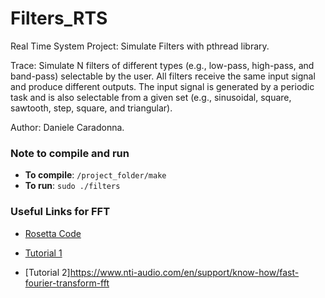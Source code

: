 # Filters_RTS
Real Time System Project: Simulate Filters with pthread library.

Trace: Simulate N filters of different types (e.g., low-pass, high-pass, and band-pass) selectable by
the user. All filters receive the same input signal and produce different outputs. The input signal is
generated by a periodic task and is also selectable from a given set (e.g., sinusoidal, square,
sawtooth, step, square, and triangular).

Author: Daniele Caradonna.

### Note to compile and run
- **To compile**: `/project_folder/make`
- **To run**: `sudo ./filters`

### Useful Links for FFT

- [Rosetta Code](https://rosettacode.org/wiki/Fast_Fourier_transform#C)

- [Tutorial 1](https://www.codeproject.com/Articles/9388/How-to-implement-the-FFT-algorithm)

- [Tutorial 2]https://www.nti-audio.com/en/support/know-how/fast-fourier-transform-fft